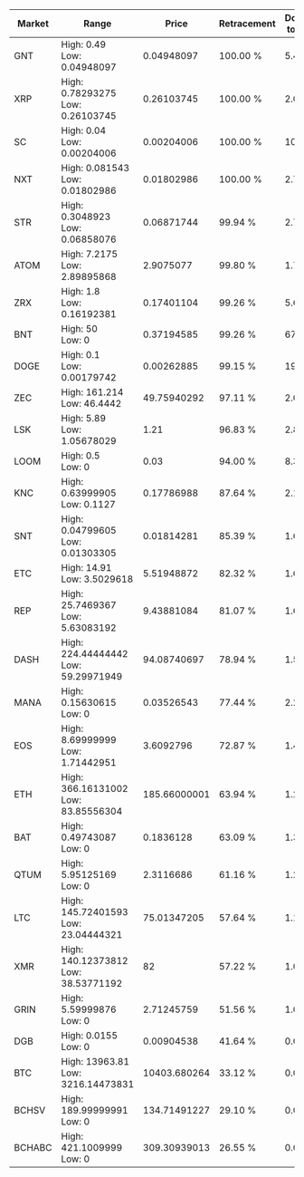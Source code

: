 | Market | Range | Price| Retracement | Doubles to 50% |
| --- | --- | --- | --- | --- |
| GNT | High: 0.49<br />Low: 0.04948097 | 0.04948097 | 100.00 % | 5.45 |
| XRP | High: 0.78293275<br />Low: 0.26103745 | 0.26103745 | 100.00 % | 2.00 |
| SC | High: 0.04<br />Low: 0.00204006 | 0.00204006 | 100.00 % | 10.30 |
| NXT | High: 0.081543<br />Low: 0.01802986 | 0.01802986 | 100.00 % | 2.76 |
| STR | High: 0.3048923<br />Low: 0.06858076 | 0.06871744 | 99.94 % | 2.72 |
| ATOM | High: 7.2175<br />Low: 2.89895868 | 2.9075077 | 99.80 % | 1.74 |
| ZRX | High: 1.8<br />Low: 0.16192381 | 0.17401104 | 99.26 % | 5.64 |
| BNT | High: 50<br />Low: 0 | 0.37194585 | 99.26 % | 67.21 |
| DOGE | High: 0.1<br />Low: 0.00179742 | 0.00262885 | 99.15 % | 19.36 |
| ZEC | High: 161.214<br />Low: 46.4442 | 49.75940292 | 97.11 % | 2.09 |
| LSK | High: 5.89<br />Low: 1.05678029 | 1.21 | 96.83 % | 2.87 |
| LOOM | High: 0.5<br />Low: 0 | 0.03 | 94.00 % | 8.33 |
| KNC | High: 0.63999905<br />Low: 0.1127 | 0.17786988 | 87.64 % | 2.12 |
| SNT | High: 0.04799605<br />Low: 0.01303305 | 0.01814281 | 85.39 % | 1.68 |
| ETC | High: 14.91<br />Low: 3.5029618 | 5.51948872 | 82.32 % | 1.67 |
| REP | High: 25.7469367<br />Low: 5.63083192 | 9.43881084 | 81.07 % | 1.66 |
| DASH | High: 224.44444442<br />Low: 59.29971949 | 94.08740697 | 78.94 % | 1.51 |
| MANA | High: 0.15630615<br />Low: 0 | 0.03526543 | 77.44 % | 2.22 |
| EOS | High: 8.69999999<br />Low: 1.71442951 | 3.6092796 | 72.87 % | 1.44 |
| ETH | High: 366.16131002<br />Low: 83.85556304 | 185.66000001 | 63.94 % | 1.21 |
| BAT | High: 0.49743087<br />Low: 0 | 0.1836128 | 63.09 % | 1.35 |
| QTUM | High: 5.95125169<br />Low: 0 | 2.3116686 | 61.16 % | 1.29 |
| LTC | High: 145.72401593<br />Low: 23.04444321 | 75.01347205 | 57.64 % | 1.12 |
| XMR | High: 140.12373812<br />Low: 38.53771192 | 82 | 57.22 % | 1.09 |
| GRIN | High: 5.59999876<br />Low: 0 | 2.71245759 | 51.56 % | 1.03 |
| DGB | High: 0.0155<br />Low: 0 | 0.00904538 | 41.64 % | 0.00 |
| BTC | High: 13963.81<br />Low: 3216.14473831 | 10403.680264 | 33.12 % | 0.00 |
| BCHSV | High: 189.99999991<br />Low: 0 | 134.71491227 | 29.10 % | 0.00 |
| BCHABC | High: 421.1009999<br />Low: 0 | 309.30939013 | 26.55 % | 0.00 |
